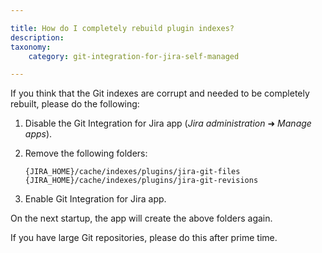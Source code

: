 ```yaml
---

title: How do I completely rebuild plugin indexes?
description:
taxonomy:
    category: git-integration-for-jira-self-managed

---
```

If you think that the Git indexes are corrupt and needed to be completely rebuilt, please do the following:

1.  Disable the Git Integration for Jira app (_Jira administration_ ➜ _Manage apps_).

2.  Remove the following folders:

    `{JIRA_HOME}/cache/indexes/plugins/jira-git-files`
    `{JIRA_HOME}/cache/indexes/plugins/jira-git-revisions`

3.  Enable Git Integration for Jira app. 


On the next startup, the app will create the above folders again.

If you have large Git repositories, please do this after prime time.

